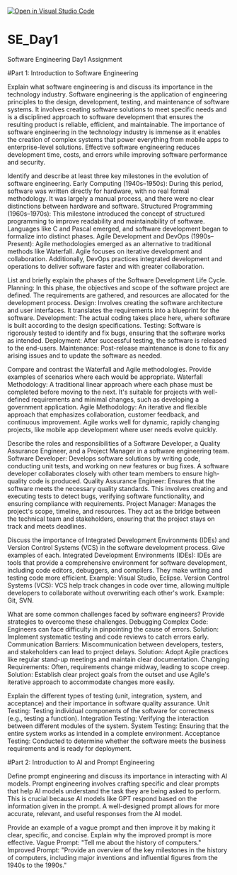 [![Open in Visual Studio Code](https://classroom.github.com/assets/open-in-vscode-2e0aaae1b6195c2367325f4f02e2d04e9abb55f0b24a779b69b11b9e10269abc.svg)](https://classroom.github.com/online_ide?assignment_repo_id=18372566&assignment_repo_type=AssignmentRepo)
# SE_Day1
Software Engineering Day1 Assignment

#Part 1: Introduction to Software Engineering

Explain what software engineering is and discuss its importance in the technology industry.
Software engineering is the application of engineering principles to the design, development, testing, and maintenance of software systems. It involves creating software solutions to meet specific needs and is a disciplined approach to software development that ensures the resulting product is reliable, efficient, and maintainable. The importance of software engineering in the technology industry is immense as it enables the creation of complex systems that power everything from mobile apps to enterprise-level solutions. Effective software engineering reduces development time, costs, and errors while improving software performance and security.

Identify and describe at least three key milestones in the evolution of software engineering.
Early Computing (1940s–1950s): During this period, software was written directly for hardware, with no real formal methodology. It was largely a manual process, and there were no clear distinctions between hardware and software.
Structured Programming (1960s–1970s): This milestone introduced the concept of structured programming to improve readability and maintainability of software. Languages like C and Pascal emerged, and software development began to formalize into distinct phases.
Agile Development and DevOps (1990s–Present): Agile methodologies emerged as an alternative to traditional methods like Waterfall. Agile focuses on iterative development and collaboration. Additionally, DevOps practices integrated development and operations to deliver software faster and with greater collaboration.

List and briefly explain the phases of the Software Development Life Cycle.
Planning: In this phase, the objectives and scope of the software project are defined. The requirements are gathered, and resources are allocated for the development process.
Design: Involves creating the software architecture and user interfaces. It translates the requirements into a blueprint for the software.
Development: The actual coding takes place here, where software is built according to the design specifications.
Testing: Software is rigorously tested to identify and fix bugs, ensuring that the software works as intended.
Deployment: After successful testing, the software is released to the end-users.
Maintenance: Post-release maintenance is done to fix any arising issues and to update the software as needed.

Compare and contrast the Waterfall and Agile methodologies. Provide examples of scenarios where each would be appropriate.
Waterfall Methodology: A traditional linear approach where each phase must be completed before moving to the next. It's suitable for projects with well-defined requirements and minimal changes, such as developing a government application.
Agile Methodology: An iterative and flexible approach that emphasizes collaboration, customer feedback, and continuous improvement. Agile works well for dynamic, rapidly changing projects, like mobile app development where user needs evolve quickly.

Describe the roles and responsibilities of a Software Developer, a Quality Assurance Engineer, and a Project Manager in a software engineering team.
Software Developer: Develops software solutions by writing code, conducting unit tests, and working on new features or bug fixes. A software developer collaborates closely with other team members to ensure high-quality code is produced.
Quality Assurance Engineer: Ensures that the software meets the necessary quality standards. This involves creating and executing tests to detect bugs, verifying software functionality, and ensuring compliance with requirements.
Project Manager: Manages the project's scope, timeline, and resources. They act as the bridge between the technical team and stakeholders, ensuring that the project stays on track and meets deadlines.

Discuss the importance of Integrated Development Environments (IDEs) and Version Control Systems (VCS) in the software development process. Give examples of each.
Integrated Development Environments (IDEs): IDEs are tools that provide a comprehensive environment for software development, including code editors, debuggers, and compilers. They make writing and testing code more efficient. Example: Visual Studio, Eclipse.
Version Control Systems (VCS): VCS help track changes in code over time, allowing multiple developers to collaborate without overwriting each other's work. Example: Git, SVN.

What are some common challenges faced by software engineers? Provide strategies to overcome these challenges.
Debugging Complex Code: Engineers can face difficulty in pinpointing the cause of errors. Solution: Implement systematic testing and code reviews to catch errors early.
Communication Barriers: Miscommunication between developers, testers, and stakeholders can lead to project delays. Solution: Adopt Agile practices like regular stand-up meetings and maintain clear documentation.
Changing Requirements: Often, requirements change midway, leading to scope creep. Solution: Establish clear project goals from the outset and use Agile's iterative approach to accommodate changes more easily.

Explain the different types of testing (unit, integration, system, and acceptance) and their importance in software quality assurance.
Unit Testing: Testing individual components of the software for correctness (e.g., testing a function).
Integration Testing: Verifying the interaction between different modules of the system.
System Testing: Ensuring that the entire system works as intended in a complete environment.
Acceptance Testing: Conducted to determine whether the software meets the business requirements and is ready for deployment.

#Part 2: Introduction to AI and Prompt Engineering


Define prompt engineering and discuss its importance in interacting with AI models.
Prompt engineering involves crafting specific and clear prompts that help AI models understand the task they are being asked to perform. This is crucial because AI models like GPT respond based on the information given in the prompt. A well-designed prompt allows for more accurate, relevant, and useful responses from the AI model.

Provide an example of a vague prompt and then improve it by making it clear, specific, and concise. Explain why the improved prompt is more effective.
Vague Prompt: "Tell me about the history of computers."
Improved Prompt: "Provide an overview of the key milestones in the history of computers, including major inventions and influential figures from the 1940s to the 1990s."
